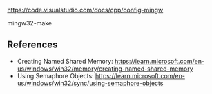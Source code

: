 https://code.visualstudio.com/docs/cpp/config-mingw

mingw32-make

## References

* Creating Named Shared Memory: https://learn.microsoft.com/en-us/windows/win32/memory/creating-named-shared-memory
* Using Semaphore Objects: https://learn.microsoft.com/en-us/windows/win32/sync/using-semaphore-objects